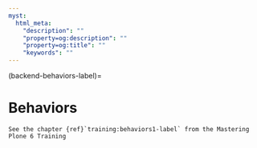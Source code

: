 ```yaml
---
myst:
  html_meta:
    "description": ""
    "property=og:description": ""
    "property=og:title": ""
    "keywords": ""
---
```


(backend-behaviors-label)=

# Behaviors


```{seealso}
See the chapter {ref}`training:behaviors1-label` from the Mastering Plone 6 Training
```
